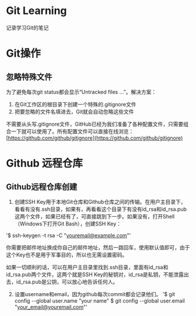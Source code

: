 Git Learning
============================
记录学习Git的笔记

# Git操作
## 忽略特殊文件
为了避免每次git status都会显示“Untracked files ...”。解决方案：

1. 在Git工作区的根目录下创建一个特殊的.gitignore文件
2. 把要忽略的文件名填进去，Git就会自动忽略这些文件

不需要从头写.gitignore文件，GitHub已经为我们准备了各种配置文件，只需要组合一下就可以使用了。所有配置文件可以直接在线浏览：[https://github.com/github/gitignore](https://github.com/github/gitignore)

# Github 远程仓库
## Github远程仓库创建

1. 创建SSH Key用于本地Git仓库和Github仓库之间的传输。在用户主目录下，看看有没有.ssh目录，如果有，再看看这个目录下有没有id_rsa和id_rsa.pub这两个文件，如果已经有了，可直接跳到下一步。如果没有，打开Shell（Windows下打开Git Bash），创建SSH Key：

'$ ssh-keygen -t rsa -C "youremail@example.com"'

你需要把邮件地址换成你自己的邮件地址，然后一路回车，使用默认值即可，由于这个Key也不是用于军事目的，所以也无需设置密码。

如果一切顺利的话，可以在用户主目录里找到.ssh目录，里面有id_rsa和id_rsa.pub两个文件，这两个就是SSH Key的秘钥对，id_rsa是私钥，不能泄露出去，id_rsa.pub是公钥，可以放心地告诉任何人。

2. 设置username和email，因为github每次commit都会记录他们。
'$ git config --global user.name "your name"
 $ git config --global user.email "your_email@youremail.com"'

